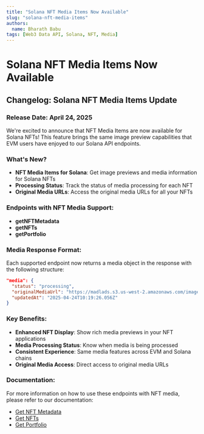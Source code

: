 ```yaml
---
title: "Solana NFT Media Items Now Available"
slug: "solana-nft-media-items"
authors:
  name: Bharath Babu
tags: [Web3 Data API, Solana, NFT, Media]
---
```


# Solana NFT Media Items Now Available

## Changelog: Solana NFT Media Items Update

### Release Date: April 24, 2025

We're excited to announce that NFT Media Items are now available for Solana NFTs! This feature brings the same image preview capabilities that EVM users have enjoyed to our Solana API endpoints.

### What's New?

- **NFT Media Items for Solana**: Get image previews and media information for Solana NFTs
- **Processing Status**: Track the status of media processing for each NFT
- **Original Media URLs**: Access the original media URLs for all your NFTs

### Endpoints with NFT Media Support:

- **getNFTMetadata**
- **getNFTs**
- **getPortfolio**

### Media Response Format:

Each supported endpoint now returns a media object in the response with the following structure:

```json
"media": {
  "status": "processing",
  "originalMediaUrl": "https://madlads.s3.us-west-2.amazonaws.com/images/7256.png",
  "updatedAt": "2025-04-24T10:19:26.056Z"
}
```

### Key Benefits:

- **Enhanced NFT Display**: Show rich media previews in your NFT applications
- **Media Processing Status**: Know when media is being processed
- **Consistent Experience**: Same media features across EVM and Solana chains
- **Original Media Access**: Direct access to original media URLs

### Documentation:

For more information on how to use these endpoints with NFT media, please refer to our documentation:

- [Get NFT Metadata](https://docs.moralis.com/web3-data-api/solana/reference/get-sol-nft-metadata)
- [Get NFTs](https://docs.moralis.com/web3-data-api/solana/reference/get-sol-nfts)
- [Get Portfolio](https://docs.moralis.com/web3-data-api/solana/reference/get-sol-portfolio)
